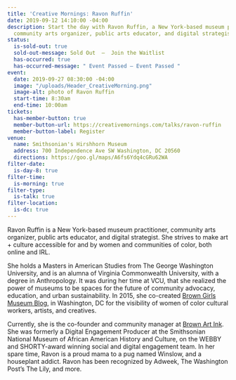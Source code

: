 ```yaml
---
title: 'Creative Mornings: Ravon Ruffin'
date: 2019-09-12 14:10:00 -04:00
description: Start the day with Ravon Ruffin, a New York-based museum practitioner,
  community arts organizer, public arts educator, and digital strategist.
status:
  is-sold-out: true
  sold-out-message: Sold Out  —  Join the Waitlist
  has-occurred: true
  has-occurred-message: " Event Passed — Event Passed "
event:
  date: 2019-09-27 08:30:00 -04:00
  image: "/uploads/Header_CreativeMorning.png"
  image-alt: photo of Ravon Ruffin
  start-time: 8:30am
  end-time: 10:00am
tickets:
  has-member-button: true
  member-button-url: https://creativemornings.com/talks/ravon-ruffin
  member-button-label: Register
venue:
  name: Smithsonian's Hirshhorn Museum
  address: 700 Independence Ave SW Washington, DC 20560
  directions: https://goo.gl/maps/A6fs6Ydq4cGRu62WA
filter-date:
  is-day-8: true
filter-time:
  is-morning: true
filter-type:
  is-talk: true
filter-location:
  is-dc: true
---
```


Ravon Ruffin is a New York-based museum practitioner, community arts organizer, public arts educator, and digital strategist. She strives to make art + culture accessible for and by women and communities of color, both online and IRL.

She holds a Masters in American Studies from The George Washington University, and is an alumna of Virginia Commonwealth University, with a degree in Anthropology. It was during her time at VCU, that she realized the power of museums to be spaces for the future of community advocacy, education, and urban sustainability. In 2015, she co-created [Brown Girls Museum Blog](http://browngirlsmuseumblog.com/), in Washington, DC for the visibility of women of color cultural workers, artists, and creatives.

Currently, she is the co-founder and community manager at [Brown Art Ink](http://brownartink.com/). She was formerly a Digital Engagement Producer at the Smithsonian National Museum of African American History and Culture, on the WEBBY and SHORTY-award winning social and digital engagement team. In her spare time, Ravon is a proud mama to a pug named Winslow, and a houseplant addict. Ravon has been recognized by Adweek, The Washington Post’s The Lily, and more.